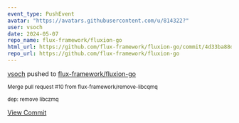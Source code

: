 ```yaml
---
event_type: PushEvent
avatar: "https://avatars.githubusercontent.com/u/814322?"
user: vsoch
date: 2024-05-07
repo_name: flux-framework/fluxion-go
html_url: https://github.com/flux-framework/fluxion-go/commit/4d33ba88d694d185a6a6d1fa6588f098f7af92fe
repo_url: https://github.com/flux-framework/fluxion-go
---
```


<a href='https://github.com/vsoch' target='_blank'>vsoch</a> pushed to <a href='https://github.com/flux-framework/fluxion-go' target='_blank'>flux-framework/fluxion-go</a>

<small>Merge pull request #10 from flux-framework/remove-libcqmq

dep: remove libczmq</small>

<a href='https://github.com/flux-framework/fluxion-go/commit/4d33ba88d694d185a6a6d1fa6588f098f7af92fe' target='_blank'>View Commit</a>